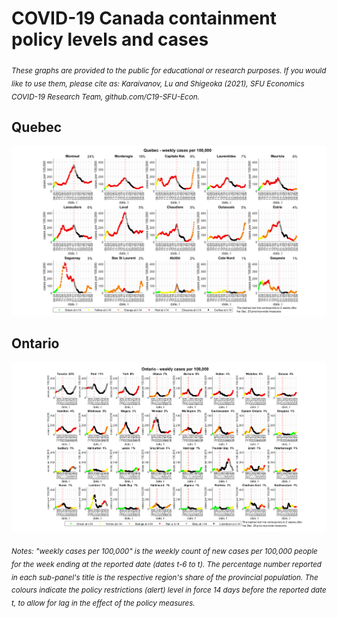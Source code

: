 # COVID-19 Canada containment policy levels and cases
<sub>*These graphs are provided to the public for educational or research purposes. If you would like to use them, please cite as: Karaivanov, Lu and Shigeoka (2021), SFU Economics COVID-19 Research Team, github.com/C19-SFU-Econ.*</sub>

## Quebec
![Quebec](QC1b.png?view=raw)

## Ontario
![Ontario](ON1b.png?view=raw)
<!--
Quebec (contemporaneous)
![Quebec](QC_1.png?view=raw)
Ontario (contemporaneous)
![Ontario](ON_1.png?view=raw)
-->
<sub>*Notes: "weekly cases per 100,000" is the weekly count of new cases per 100,000 people for the week ending at the reported date (dates t-6 to t). The percentage number reported in each sub-panel's title is the respective region's share of the provincial population. The colours indicate the policy restrictions (alert) level in force 14 days before the reported date t, to allow for lag in the effect of the policy measures.*</sub>
